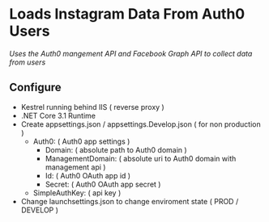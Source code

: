 # Loads Instagram Data From Auth0 Users
_Uses the Auth0 mangement API and Facebook Graph API to collect data from users_
## Configure
* Kestrel running behind IIS ( reverse proxy )
* .NET Core 3.1 Runtime
* Create appsettings.json / appsettings.Develop.json ( for non production )
  * Auth0: ( Auth0 app settings )
    * Domain: ( absolute path to Auth0 domain )
    * ManagementDomain: ( absolute uri to Auth0 domain with management api )
    * Id: ( Auth0 OAuth app id )
    * Secret: ( Auth0 OAuth app secret )
   * SimpleAuthKey: ( api key )
* Change launchsettings.json to change enviroment state ( PROD / DEVELOP )
